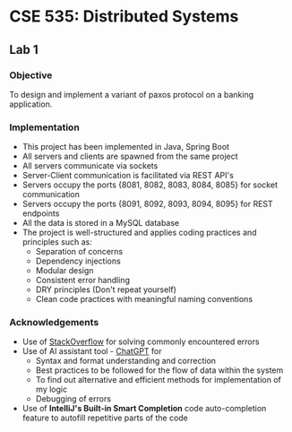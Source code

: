 # CSE 535: Distributed Systems
## Lab 1

### Objective
To design and implement a variant of paxos protocol on a banking application.

### Implementation
- This project has been implemented in Java, Spring Boot
- All servers and clients are spawned from the same project
- All servers communicate via sockets
- Server-Client communication is facilitated via REST API's
- Servers occupy the ports {8081, 8082, 8083, 8084, 8085} for socket communication
- Servers occupy the ports {8091, 8092, 8093, 8094, 8095} for REST endpoints
- All the data is stored in a MySQL database
- The project is well-structured and applies coding practices and principles such as:
  - Separation of concerns
  - Dependency injections
  - Modular design
  - Consistent error handling
  - DRY principles (Don't repeat yourself)
  - Clean code practices with meaningful naming conventions

### Acknowledgements
- Use of [StackOverflow](stackoverflow.com) for solving commonly encountered errors
- Use of AI assistant tool - [ChatGPT](chat.openai.com) for
  - Syntax and format understanding and correction
  - Best practices to be followed for the flow of data within the system
  - To find out alternative and efficient methods for implementation of my logic
  - Debugging of errors
- Use of <b>IntelliJ's Built-in Smart Completion</b> code auto-completion feature to autofill repetitive parts of the code